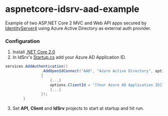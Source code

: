 # aspnetcore-idsrv-aad-example

Example of two ASP.NET Core 2 MVC and Web API apps secured by [IdentityServer4](https://github.com/IdentityServer/IdentityServer4) using Azure Active Directory as external auth provider.

### Configuration

1. Install [.NET Core 2.0](https://www.microsoft.com/net/download/windows#/current)
1. In IdSrv's [Startup.cs](https://github.com/Crokus/aspnetcore-idsrv-aad-example/blob/master/Wolnik.IdSrv/Startup.cs#L37) add your Azure AD Application ID.

```csharp
services.AddAuthentication()
                .AddOpenIdConnect("AAD", "Azure Active Directory", options =>
                {
                    {...}
                    options.ClientId = "[Your Azure AD Application ID]";
                    {...}
                });
        }
```
3. Set __API__, __Client__ and __IdSrv__ projects to start at startup and hit run.
